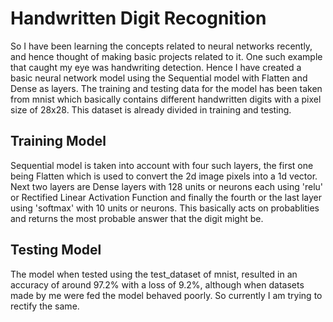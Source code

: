 # Handwritten Digit Recognition

So I have been learning the concepts related to neural networks recently, and hence thought of making basic projects related to it.
One such example that caught my eye was handwriting detection. Hence I have created a basic neural network model using the Sequential 
model with Flatten and Dense as layers. The training and testing data for the model has been taken from mnist which basically contains
different handwritten digits with a pixel size of 28x28. This dataset is already divided in training and testing.

## Training Model
Sequential model is taken into account with four such layers, the first one being Flatten which is used to convert the 2d image pixels into a 1d vector.
Next two layers are Dense layers with 128 units or neurons each using 'relu' or Rectified Linear Activation Function and finally the fourth or the last 
layer using 'softmax' with 10 units or neurons. This basically acts on probablities and returns the most probable answer that the digit might be.

## Testing Model
The model when tested using the test_dataset of mnist, resulted in an accuracy of around 97.2% with a loss of 9.2%, although when datasets made by me were fed
the model behaved poorly. So currently I am trying to rectify the same.
